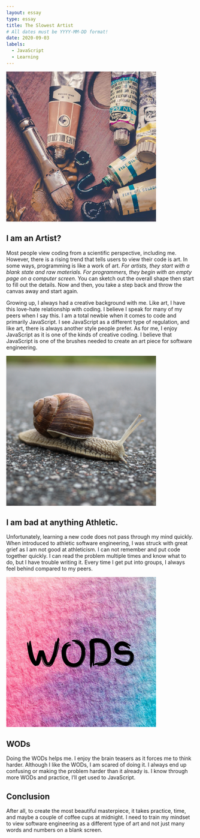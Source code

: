 ```yaml
---
layout: essay
type: essay
title: The Slowest Artist
# All dates must be YYYY-MM-DD format!
date: 2020-09-03
labels:
  - JavaScript
  - Learning
---
```


<img class="ui tiny right spaced image" src="../images/art.png">

## I am an Artist?

Most people view coding from a scientific perspective, including me. However, there is a rising trend that tells users to view their code is art. In some ways, programming is like a work of art. *For artists, they start with a blank state and raw materials. For programmers, they begin with an empty page on a computer screen.* You can sketch out the overall shape then start to fill out the details. Now and then, you take a step back and throw the canvas away and start again. 

Growing up, I always had a creative background with me. Like art, I have this love-hate relationship with coding. I believe I speak for many of my peers when I say this. I am a total newbie when it comes to code and primarily JavaScript. I see JavaScript as a different type of regulation, and like art, there is always another style people prefer. As for me, I enjoy JavaScript as it is one of the kinds of creative coding. I believe that JavaScript is one of the brushes needed to create an art piece for software engineering.

<img class="ui tiny left circular floated image" src="../images/snail.png">

## I am bad at anything Athletic.

Unfortunately, learning a new code does not pass through my mind quickly. When introduced to athletic software engineering, I was struck with great grief as I am not good at athleticism. I can not remember and put code together quickly. I can read the problem multiple times and know what to do, but I have trouble writing it. Every time I get put into groups, I always feel behind compared to my peers.

<img class="ui tiny left circular floated image" src="../images/WODs.png">

## WODs

Doing the WODs helps me. I enjoy the brain teasers as it forces me to think harder. Although I like the WODs, I am scared of doing it. I always end up confusing or making the problem harder than it already is. I know through more WODs and practice, I’ll get used to JavaScript. 

## Conclusion 

After all, to create the most beautiful masterpiece, it takes practice, time, and maybe a couple of coffee cups at midnight. I need to train my mindset to view software engineering as a different type of art and not just many words and numbers on a blank screen.
